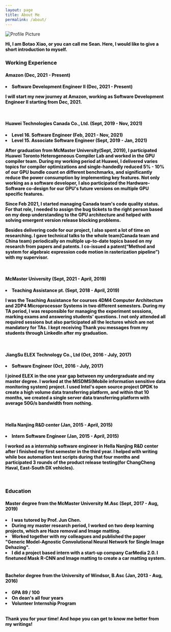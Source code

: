 ```yaml
---
layout: page
title: About Me
permalink: /about/
---
```


<img src="{{ site.baseurl }}/assets/index.png" title="Profile Picture" class="profile">

<div style="color:#000;size:20;font:Georgia;font-weight:bold">
<p style="font-size:14px;">Hi, I am Botao Xiao, or you can call me Sean. Here, I would like to give a short introduction to myself.</p>

<h3>Working Experience</h3>
<h4>Amazon (Dec, 2021 - Present)</h4>
  <li style="font-size:14px;">Software Development Engineer II (Dec, 2021 - Present)</li>
<p style="font-size:14px;">I will start my new journey at Amazon, working as Software Development Engineer II starting from Dec, 2021.</p>
<br>

<h4>Huawei Technologies Canada Co., Ltd. (Sept, 2019 - Nov, 2021)</h4>
  <li style="font-size:14px;">Level 16. Software Engineer (Feb, 2021 - Nov, 2021)</li>
  <li style="font-size:14px;">Level 15. Associate Software Engineer (Sept, 2019 - Jan, 2021)</li>
<p style="font-size:14px;">After graduation from McMaster University(Sept, 2019), I participated Huawei Toronto Heterogeneous Compiler Lab and worked in the GPU compiler team. During my working period at Huawei, I delivered varies topics for compiler optimizations and single-handedly reduced 5% - 10% of our GPU bundle count on different benchmarks, and significantly reduce the power consumption by implementing key features. Not only working as a software developer, I also participated the Hardware-Software co-design for our GPU's future versions on multiple GPU specific features.</p>
<p style="font-size:14px;">Since Feb 2021, I started managing Canada team's code quality status. For that role, I needed to assign the bug tickets to the right person based on my deep understanding to the GPU architecture and helped with solving emergent version release blocking problems.</p>
<p style="font-size:14px;">Besides delivering code for our project, I also spent a lot of time on researching. I gave technical talks to the whole team(Canada team and China team) periodically on multiple up-to-date topics based on my research from papers and patents. I co-issued a patent(“Method and system for algebraic expression code motion in rasterization pipeline”) with my supervisor.</p>
<br>

<h4>McMaster University (Sept, 2021 - April, 2019)</h4>
  <li style="font-size:14px;">Teaching Assistance pt. (Sept, 2018 - April, 2019)</li>
<p style="font-size:14px;">I was the Teaching Assistance for courses 4DM4 Computer Architecture and 2DP4 Microprocessor Systems in two different semesters. During my TA period, I was responsible for managing the experiment sessions, marking exams and answering students' questions. I not only attended all required sessions but also participated all the lectures which are not mandatory for TAs. I kept receiving Thank you messages from my students through LinkedIn after my graduation.</p>
<br>

<h4>JiangSu ELEX Technology Co., Ltd (Oct, 2016 - July, 2017)</h4>
  <li style="font-size:14px;">Software Engineer (Oct, 2016 - July, 2017)</li>
<p style="font-size:14px;">I joined ELEX in the one year gap between my undergraduate and my master degree. I worked at the MISDMS(Mobile information sensitive data monitoring system) project. I used Intel's open source project DPDK to create a high volume data transferring platform, and within that 10 months, we created a single server data transferring platform with average 50G/s bandwidth from nothing.</p>
<br>

<h4>Hella Nanjing R&D center (Jan, 2015 - April, 2015)</h4>
  <li style="font-size:14px;">Intern Software Engineer (Jan, 2015 - April, 2015)</li>
<p style="font-size:14px;">I worked as a internship software engineer in Hella Nanjing R&D center after I finished my first semester in the third year. I helped with writing while box automation test scripts during that four months and participated 3 rounds of the product release testing(for ChangCheng Haval, East-South DX vehicles).</p>
<br>

<h3>Education</h3>
<h4>Master degree from the McMaster University M.Asc (Sept, 2017 - Aug, 2019) </h4>
  <li style="font-size:14px;"> I was tutored by Prof. Jun Chen. </li>
  <li style="font-size:14px;">During my master research period, I worked on two deep learning projects, which are Haze removal and Image matting.
  <li style="font-size:14px;">Worked together with my colleagues and published the paper "Generic Model-Agnostic Convolutional Neural Network for Single Image Dehazing".</li>
  <li style="font-size:14px;">I did a project based intern with a start-up company CarMedia 2.0. I finetuned Mask R-CNN and Image matting to create a car matting system.</li>
<br>

<h4>Bachelor degree from the University of Windsor, B.Asc (Jan, 2013 - Aug, 2016) </h4>
  <li style="font-size:14px;">GPA 89 / 100</li>
  <li style="font-size:14px;">On dean's all four years</li>
  <li style="font-size:14px;">Volunteer Internship Program</li>
<br>

<p style="font-size:14px;">Thank you for your time! And hope you can get to know me better from my writings!</p>
